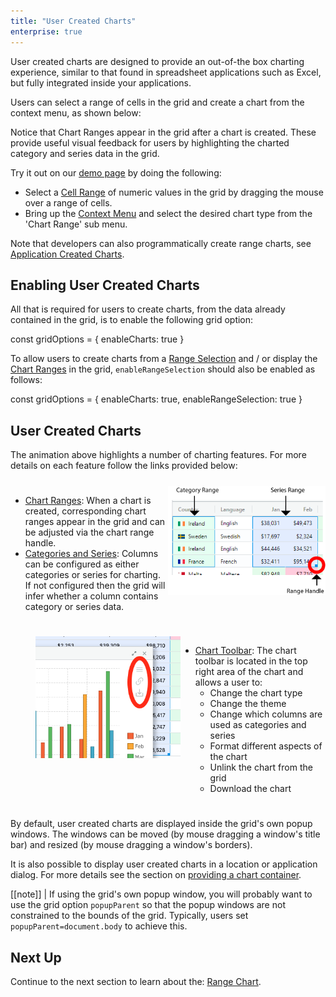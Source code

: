 ```yaml
---
title: "User Created Charts"
enterprise: true
---
```


User created charts are designed to provide an out-of-the box charting experience, similar to that found in spreadsheet
applications such as Excel, but fully integrated inside your applications.

Users can select a range of cells in the grid and create a chart from the context menu, as shown below:

<gif src="chart-showcase.gif" alt="Chart Showcase"></gif>

Notice that Chart Ranges appear in the grid after a chart is created. These provide useful visual feedback for users by
highlighting the charted category and series data in the grid.

Try it out on our [demo page](../../example.php) by doing the following:

- Select a [Cell Range](/range-selection/) of numeric values in the grid by dragging the mouse over a range of cells.
- Bring up the [Context Menu](/context-menu/) and select the desired chart type from the 'Chart Range' sub menu.

Note that developers can also programmatically create range charts, see [Application Created Charts](/integrated-charts-application-created/).

## Enabling User Created Charts

All that is required for users to create charts, from the data already contained in the grid, is to enable the following grid option:

<snippet>
const gridOptions = {
    enableCharts: true
}
</snippet>

To allow users to create charts from a [Range Selection](/range-selection/) and / or display the [Chart Ranges](/integrated-charts-range-chart/#creating-chart-ranges)
in the grid, `enableRangeSelection` should also be enabled as follows:

<snippet>
const gridOptions = {
    enableCharts: true,
    enableRangeSelection: true
}
</snippet>

## User Created Charts

The animation above highlights a number of charting features. For more details on each feature follow the links provided below:

<div style="display: flex; margin-bottom: 25px; margin-top: 25px;">
    <div style="flex: 1 1 0;">
        <ul class="content">
            <li><a href="../integrated-charts-range-chart/#creating-chart-ranges">Chart Ranges</a>: When a chart is created, corresponding chart ranges appear in the grid and can be adjusted via the chart range handle.</li>
            <li><a href="../integrated-charts-range-chart/#category-and-series-ranges">Categories and Series</a>: Columns can be configured as either categories or series for charting. If not configured then the grid will infer whether a column contains category or series data.</li>
        </ul>
    </div>
    <div style="flex: 1 1 0;">
        <img src="resources/category-range-fill-handle.png" alt="Range Handle" />
    </div>
</div>

<div style="display: flex; margin-bottom: 25px; margin-top: 25px; margin-left: 40px;">
    <div style="flex: 1 1 0;">
        <img src="resources/chart-toolbar.png" alt="Chart Toolbar" />
    </div>
    <div style="flex: 1 1 0;">
        <ul class="content">
            <li><a href="../integrated-charts-toolbar/">Chart Toolbar</a>:
                The chart toolbar is located in the top right area of the chart and allows a user to:
                <ul class="content">
                    <li>Change the chart type</li>
                    <li>Change the theme</li>
                    <li>Change which columns are used as categories and series</li>
                    <li>Format different aspects of the chart</li>
                    <li>Unlink the chart from the grid</li>
                    <li>Download the chart</li>
                </ul>
            </li>
        </ul>
    </div>
</div>

By default, user created charts are displayed inside the grid's own popup windows. The windows can be moved (by mouse dragging a window's title bar) and resized (by mouse dragging a window's borders).

It is also possible to display user created charts in a location or application dialog. For more details see the section on [providing a chart container](/integrated-charts-container/).

[[note]]
| If using the grid's own popup window, you will probably want to use the grid option `popupParent` so that the popup windows are not constrained to the bounds of the grid. Typically, users set `popupParent=document.body` to achieve this.

## Next Up

Continue to the next section to learn about the: [Range Chart](/integrated-charts-range-chart/).
